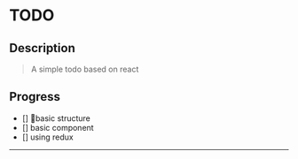 # TODO

## Description

> A simple todo based on react

## Progress
- [] basic structure
- [] basic component
- [] using redux

---